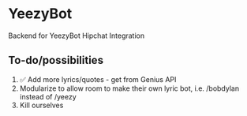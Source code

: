 # YeezyBot
Backend for YeezyBot Hipchat Integration
## To-do/possibilities
1. ✅ Add more lyrics/quotes - get from Genius API
2. Modularize to allow room to make their own lyric bot, i.e. /bobdylan instead of /yeezy
3. Kill ourselves
